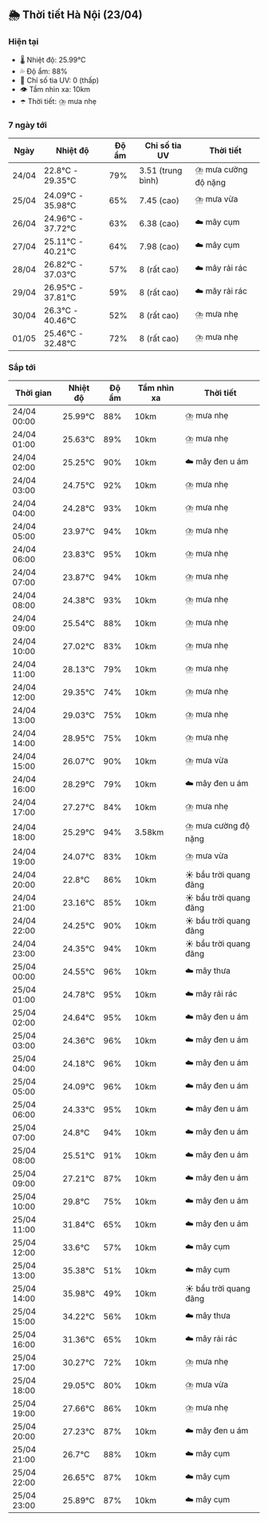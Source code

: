 ## 🌦️ Thời tiết Hà Nội (23/04)

### Hiện tại

- 🌡️ Nhiệt độ: 25.99℃
- 💦 Độ ẩm: 88%
- 🌟 Chỉ số tia UV: 0 (thấp)
- 👁️ Tầm nhìn xa: 10km
- ☂️ Thời tiết: ⛈️ mưa nhẹ

### 7 ngày tới

| Ngày | Nhiệt độ | Độ ẩm | Chỉ số tia UV | Thời tiết |
| --- | --- | --- | --- | --- |
| 24/04 | 22.8℃ - 29.35℃ | 79% | 3.51 (trung bình) | ⛈️ mưa cường độ nặng |
| 25/04 | 24.09℃ - 35.98℃ | 65% | 7.45 (cao) | ⛈️ mưa vừa |
| 26/04 | 24.96℃ - 37.72℃ | 63% | 6.38 (cao) | ☁️ mây cụm |
| 27/04 | 25.11℃ - 40.21℃ | 64% | 7.98 (cao) | ☁️ mây cụm |
| 28/04 | 26.82℃ - 37.03℃ | 57% | 8 (rất cao) | ☁️ mây rải rác |
| 29/04 | 26.95℃ - 37.81℃ | 59% | 8 (rất cao) | ☁️ mây rải rác |
| 30/04 | 26.3℃ - 40.46℃ | 52% | 8 (rất cao) | ⛈️ mưa nhẹ |
| 01/05 | 25.46℃ - 32.48℃ | 72% | 8 (rất cao) | ⛈️ mưa nhẹ |

### Sắp tới

| Thời gian | Nhiệt độ | Độ ẩm | Tầm nhìn xa | Thời tiết |
| --- | --- | --- | --- | --- |
| 24/04 00:00 | 25.99℃ | 88% | 10km | ⛈️ mưa nhẹ |
| 24/04 01:00 | 25.63℃ | 89% | 10km | ⛈️ mưa nhẹ |
| 24/04 02:00 | 25.25℃ | 90% | 10km | ☁️ mây đen u ám |
| 24/04 03:00 | 24.75℃ | 92% | 10km | ⛈️ mưa nhẹ |
| 24/04 04:00 | 24.28℃ | 93% | 10km | ⛈️ mưa nhẹ |
| 24/04 05:00 | 23.97℃ | 94% | 10km | ⛈️ mưa nhẹ |
| 24/04 06:00 | 23.83℃ | 95% | 10km | ⛈️ mưa nhẹ |
| 24/04 07:00 | 23.87℃ | 94% | 10km | ⛈️ mưa nhẹ |
| 24/04 08:00 | 24.38℃ | 93% | 10km | ⛈️ mưa nhẹ |
| 24/04 09:00 | 25.54℃ | 88% | 10km | ⛈️ mưa nhẹ |
| 24/04 10:00 | 27.02℃ | 83% | 10km | ⛈️ mưa nhẹ |
| 24/04 11:00 | 28.13℃ | 79% | 10km | ⛈️ mưa nhẹ |
| 24/04 12:00 | 29.35℃ | 74% | 10km | ⛈️ mưa nhẹ |
| 24/04 13:00 | 29.03℃ | 75% | 10km | ⛈️ mưa nhẹ |
| 24/04 14:00 | 28.95℃ | 75% | 10km | ⛈️ mưa nhẹ |
| 24/04 15:00 | 26.07℃ | 90% | 10km | ⛈️ mưa vừa |
| 24/04 16:00 | 28.29℃ | 79% | 10km | ☁️ mây đen u ám |
| 24/04 17:00 | 27.27℃ | 84% | 10km | ⛈️ mưa nhẹ |
| 24/04 18:00 | 25.29℃ | 94% | 3.58km | ⛈️ mưa cường độ nặng |
| 24/04 19:00 | 24.07℃ | 83% | 10km | ⛈️ mưa vừa |
| 24/04 20:00 | 22.8℃ | 86% | 10km | ☀️ bầu trời quang đãng |
| 24/04 21:00 | 23.16℃ | 85% | 10km | ☀️ bầu trời quang đãng |
| 24/04 22:00 | 24.25℃ | 90% | 10km | ☀️ bầu trời quang đãng |
| 24/04 23:00 | 24.35℃ | 94% | 10km | ☀️ bầu trời quang đãng |
| 25/04 00:00 | 24.55℃ | 96% | 10km | ☁️ mây thưa |
| 25/04 01:00 | 24.78℃ | 95% | 10km | ☁️ mây rải rác |
| 25/04 02:00 | 24.64℃ | 95% | 10km | ☁️ mây đen u ám |
| 25/04 03:00 | 24.36℃ | 96% | 10km | ☁️ mây đen u ám |
| 25/04 04:00 | 24.18℃ | 96% | 10km | ☁️ mây đen u ám |
| 25/04 05:00 | 24.09℃ | 96% | 10km | ☁️ mây đen u ám |
| 25/04 06:00 | 24.33℃ | 95% | 10km | ☁️ mây đen u ám |
| 25/04 07:00 | 24.8℃ | 94% | 10km | ☁️ mây đen u ám |
| 25/04 08:00 | 25.51℃ | 91% | 10km | ☁️ mây đen u ám |
| 25/04 09:00 | 27.21℃ | 87% | 10km | ☁️ mây đen u ám |
| 25/04 10:00 | 29.8℃ | 75% | 10km | ☁️ mây đen u ám |
| 25/04 11:00 | 31.84℃ | 65% | 10km | ☁️ mây đen u ám |
| 25/04 12:00 | 33.6℃ | 57% | 10km | ☁️ mây cụm |
| 25/04 13:00 | 35.38℃ | 51% | 10km | ☁️ mây cụm |
| 25/04 14:00 | 35.98℃ | 49% | 10km | ☀️ bầu trời quang đãng |
| 25/04 15:00 | 34.22℃ | 56% | 10km | ☁️ mây thưa |
| 25/04 16:00 | 31.36℃ | 65% | 10km | ☁️ mây rải rác |
| 25/04 17:00 | 30.27℃ | 72% | 10km | ⛈️ mưa nhẹ |
| 25/04 18:00 | 29.05℃ | 80% | 10km | ⛈️ mưa vừa |
| 25/04 19:00 | 27.66℃ | 86% | 10km | ⛈️ mưa nhẹ |
| 25/04 20:00 | 27.23℃ | 87% | 10km | ☁️ mây đen u ám |
| 25/04 21:00 | 26.7℃ | 88% | 10km | ☁️ mây cụm |
| 25/04 22:00 | 26.65℃ | 87% | 10km | ☁️ mây cụm |
| 25/04 23:00 | 25.89℃ | 87% | 10km | ☁️ mây cụm |

